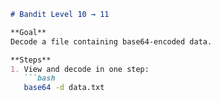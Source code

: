 ```markdown
# Bandit Level 10 → 11

**Goal**  
Decode a file containing base64-encoded data.

**Steps**  
1. View and decode in one step:  
   ```bash
   base64 -d data.txt
